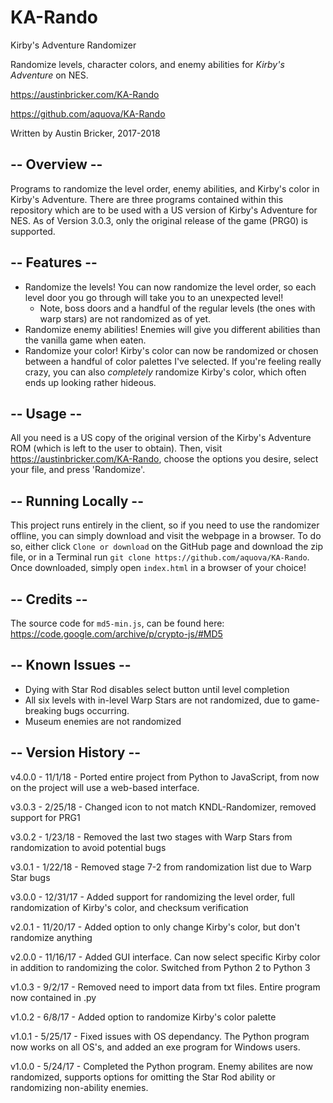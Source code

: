 # KA-Rando

Kirby's Adventure Randomizer

Randomize levels, character colors, and enemy abilities for *Kirby's Adventure* on NES.

https://austinbricker.com/KA-Rando

https://github.com/aquova/KA-Rando

Written by Austin Bricker, 2017-2018

## -- Overview --

Programs to randomize the level order, enemy abilities, and Kirby's color in Kirby's Adventure. There are three programs contained within this repository which are to be used with a US version of Kirby's Adventure for NES. As of Version 3.0.3, only the original release of the game (PRG0) is supported.

## -- Features --

- Randomize the levels! You can now randomize the level order, so each level door you go through will take you to an unexpected level!
    - Note, boss doors and a handful of the regular levels (the ones with warp stars) are not randomized as of yet.
- Randomize enemy abilities! Enemies will give you different abilities than the vanilla game when eaten.
- Randomize your color! Kirby's color can now be randomized or chosen between a handful of color palettes I've selected. If you're feeling really crazy, you can also *completely* randomize Kirby's color, which often ends up looking rather hideous.

## -- Usage --

All you need is a US copy of the original version of the Kirby's Adventure ROM (which is left to the user to obtain). Then, visit https://austinbricker.com/KA-Rando, choose the options you desire, select your file, and press 'Randomize'.

## -- Running Locally --

This project runs entirely in the client, so if you need to use the randomizer offline, you can simply download and visit the webpage in a browser. To do so, either click `Clone or download` on the GitHub page and download the zip file, or in a Terminal run `git clone https://github.com/aquova/KA-Rando`. Once downloaded, simply open `index.html` in a browser of your choice!

## -- Credits --

The source code for `md5-min.js`, can be found here: https://code.google.com/archive/p/crypto-js/#MD5

## -- Known Issues --

- Dying with Star Rod disables select button until level completion
- All six levels with in-level Warp Stars are not randomized, due to game-breaking bugs occurring.
- Museum enemies are not randomized

## -- Version History --

v4.0.0 - 11/1/18 - Ported entire project from Python to JavaScript, from now on the project will use a web-based interface.

v3.0.3 - 2/25/18 - Changed icon to not match KNDL-Randomizer, removed support for PRG1

v3.0.2 - 1/23/18 - Removed the last two stages with Warp Stars from randomization to avoid potential bugs

v3.0.1 - 1/22/18 - Removed stage 7-2 from randomization list due to Warp Star bugs

v3.0.0 - 12/31/17 - Added support for randomizing the level order, full randomization of Kirby's color, and checksum verification

v2.0.1 - 11/20/17 - Added option to only change Kirby's color, but don't randomize anything

v2.0.0 - 11/16/17 - Added GUI interface. Can now select specific Kirby color in addition to randomizing the color. Switched from Python 2 to Python 3

v1.0.3 - 9/2/17 - Removed need to import data from txt files. Entire program now contained in .py

v1.0.2 - 6/8/17 - Added option to randomize Kirby's color palette

v1.0.1 - 5/25/17 - Fixed issues with OS dependancy. The Python program now works on all OS's, and added an exe program for Windows users.

v1.0.0 - 5/24/17 - Completed the Python program. Enemy abilites are now randomized, supports options for omitting the Star Rod ability or randomizing non-ability enemies.
